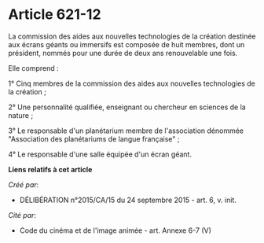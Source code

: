 # Article 621-12

La commission des aides aux nouvelles technologies de la création destinée aux écrans géants ou immersifs est composée de
huit membres, dont un président, nommés pour une durée de deux ans renouvelable une fois.

Elle comprend :

1° Cinq membres de la commission des aides aux nouvelles technologies de la création ;

2° Une personnalité qualifiée, enseignant ou chercheur en sciences de la nature ;

3° Le responsable d'un planétarium membre de l'association dénommée "Association des planétariums de langue française" ;

4° Le responsable d'une salle équipée d'un écran géant.

**Liens relatifs à cet article**

_Créé par_:

  - DÉLIBÉRATION n°2015/CA/15 du 24 septembre 2015 - art. 6, v. init.

_Cité par_:

  - Code du cinéma et de l'image animée - art. Annexe 6-7 (V)
